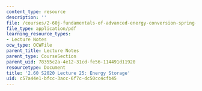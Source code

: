 ```yaml
---
content_type: resource
description: ''
file: /courses/2-60j-fundamentals-of-advanced-energy-conversion-spring-2020/c57a44e1bfcc3acc6f7cdc50cc4cfb45_MIT2_60s20_lec25.pdf
file_type: application/pdf
learning_resource_types:
- Lecture Notes
ocw_type: OCWFile
parent_title: Lecture Notes
parent_type: CourseSection
parent_uid: 78355c2a-4e12-31cd-fe56-114491d11920
resourcetype: Document
title: '2.60 S2020 Lecture 25: Energy Storage'
uid: c57a44e1-bfcc-3acc-6f7c-dc50cc4cfb45
---
```

